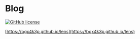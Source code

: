 # Blog

[![GitHub license](https://img.shields.io/github/license/cotes2020/chirpy-starter.svg?color=blue)][mit]

[https://bgx4k3p.github.io/lens](https://bgx4k3p.github.io/lens)

[mit]: https://github.com/cotes2020/chirpy-starter/blob/master/LICENSE
